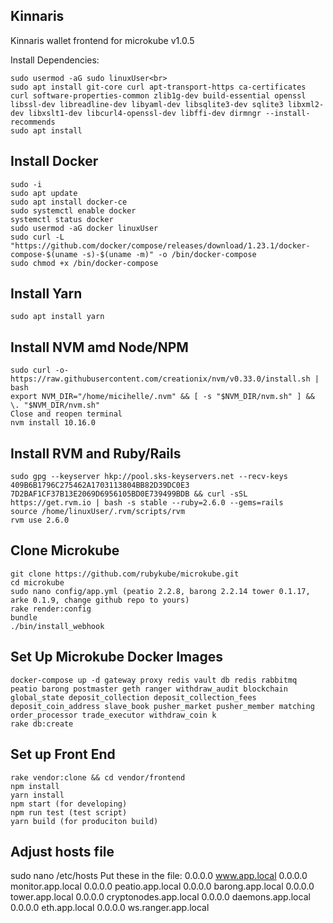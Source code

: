 Kinnaris
---------------------------------------------------
Kinnaris wallet frontend for microkube v1.0.5

Install Dependencies:
```
sudo usermod -aG sudo linuxUser<br>
sudo apt install git-core curl apt-transport-https ca-certificates curl software-properties-common zlib1g-dev build-essential openssl libssl-dev libreadline-dev libyaml-dev libsqlite3-dev sqlite3 libxml2-dev libxslt1-dev libcurl4-openssl-dev libffi-dev dirmngr --install-recommends
sudo apt install
```
Install Docker
---------------------------------------------------
```
sudo -i 
sudo apt update
sudo apt install docker-ce
sudo systemctl enable docker
systemctl status docker
sudo usermod -aG docker linuxUser
sudo curl -L "https://github.com/docker/compose/releases/download/1.23.1/docker-compose-$(uname -s)-$(uname -m)" -o /bin/docker-compose
sudo chmod +x /bin/docker-compose
```
Install Yarn
---------------------------------------------------
```
sudo apt install yarn
```
Install NVM amd Node/NPM
---------------------------------------------------
```
sudo curl -o- https://raw.githubusercontent.com/creationix/nvm/v0.33.0/install.sh | bash
export NVM_DIR="/home/micihelle/.nvm" && [ -s "$NVM_DIR/nvm.sh" ] && \. "$NVM_DIR/nvm.sh"
Close and reopen terminal
nvm install 10.16.0

```
Install RVM and Ruby/Rails
---------------------------------------------------
```
sudo gpg --keyserver hkp://pool.sks-keyservers.net --recv-keys 409B6B1796C275462A1703113804BB82D39DC0E3 7D2BAF1CF37B13E2069D6956105BD0E739499BDB && curl -sSL https://get.rvm.io | bash -s stable --ruby=2.6.0 --gems=rails
source /home/linuxUser/.rvm/scripts/rvm
rvm use 2.6.0
```
Clone Microkube
---------------------------------------------------
```
git clone https://github.com/rubykube/microkube.git
cd microkube
sudo nano config/app.yml (peatio 2.2.8, barong 2.2.14 tower 0.1.17, arke 0.1.9, change github repo to yours)
rake render:config
bundle
./bin/install_webhook
```
Set Up Microkube Docker Images
---------------------------------------------------
```
docker-compose up -d gateway proxy redis vault db redis rabbitmq peatio barong postmaster geth ranger withdraw_audit blockchain global_state deposit_collection deposit_collection_fees deposit_coin_address slave_book pusher_market pusher_member matching order_processor trade_executor withdraw_coin k
rake db:create
```
Set up Front End
---------------------------------------------------
```
rake vendor:clone && cd vendor/frontend
npm install
yarn install
npm start (for developing)
npm run test (test script)
yarn build (for produciton build)
```
Adjust hosts file<br>
---------------------------------------------------
sudo nano /etc/hosts
Put these in the file:
0.0.0.0 www.app.local
0.0.0.0 monitor.app.local
0.0.0.0 peatio.app.local
0.0.0.0 barong.app.local
0.0.0.0 tower.app.local
0.0.0.0 cryptonodes.app.local
0.0.0.0 daemons.app.local
0.0.0.0 eth.app.local
0.0.0.0 ws.ranger.app.local
